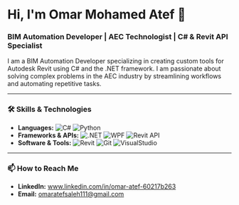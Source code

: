 # Hi, I'm Omar Mohamed Atef 👋

### BIM Automation Developer | AEC Technologist | C# & Revit API Specialist

I am a BIM Automation Developer specializing in creating custom tools for Autodesk Revit using C# and the .NET framework. I am passionate about solving complex problems in the AEC industry by streamlining workflows and automating repetitive tasks.

---

### 🛠️ Skills & Technologies

*   **Languages:**
    ![C#](https://img.shields.io/badge/C%23-239120?style=for-the-badge&logo=c-sharp&logoColor=white)
    ![Python](https://img.shields.io/badge/Python-239120?style=for-the-badge&logo=Python&logoColor=white)
*   **Frameworks & APIs:**
    ![.NET](https://img.shields.io/badge/.NET-512BD4?style=for-the-badge&logo=dotnet&logoColor=white)
    ![WPF](https://img.shields.io/badge/WPF-512BD4?style=for-the-badge&logo=.net&logoColor=white)
    ![Revit API](https://img.shields.io/badge/Revit%20API-8A2BE2?style=for-the-badge&logo=autodesk&logoColor=white)
*   **Software & Tools:**
    ![Revit](https://img.shields.io/badge/Revit-002D62?style=for-the-badge&logo=autodesk&logoColor=white)
    ![Git](https://img.shields.io/badge/GIT-E44C30?style=for-the-badge&logo=git&logoColor=white)
    ![VisualStudio](https://img.shields.io/badge/Visual_Studio-5C2D91?style=for-the-badge&logo=visual%20studio&logoColor=white)

---

### 📫 How to Reach Me

*   **LinkedIn:** www.linkedin.com/in/omar-atef-60217b263
*   **Email:** omaratefsaleh111@gmail.com
